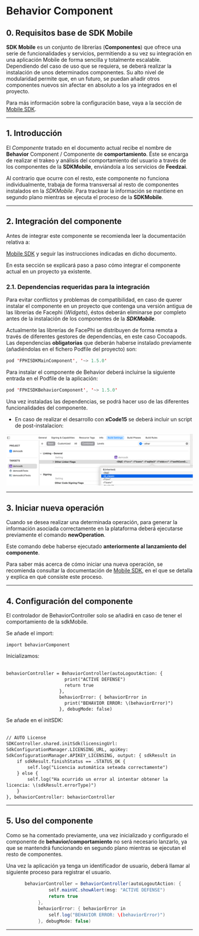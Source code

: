 # Behavior Component

## 0. Requisitos base de SDK Mobile

**SDK Mobile** es un conjunto de librerías (**Componentes**) que ofrece
una serie de funcionalidades y servicios, permitiendo a su vez su
integración en una aplicación Mobile de forma sencilla y totalmente
escalable. Dependiendo del caso de uso que se requiera, se deberá
realizar la instalación de unos determinados componentes. Su alto nivel
de modularidad permite que, en un futuro, se puedan añadir otros
componentes nuevos sin afectar en absoluto a los ya integrados en el
proyecto.

Para más información sobre la configuración base, vaya a la sección de <a href="ES_Mobile_SDK"
data-linked-resource-id="2605678593" data-linked-resource-version="15"
data-linked-resource-type="page">Mobile SDK</a>.

---

## 1. Introducción

El _Componente_ tratado en el documento actual recibe el nombre de
**Behavior** Component / Componente de **comportamiento**. Éste se
encarga de realizar el trakeo y análisis del comportamiento del usuario
a través de los componentes de la **SDKMobile**, enviándola a los
servicios de **Feedzai**.

Al contrario que ocurre con el resto, este componente no funciona
individualmente, trabaja de forma transversal al resto de componentes
instalados en la _SDKMobile_. Para trackear la información se mantiene
en segundo plano mientras se ejecuta el proceso de la **SDKMobile**.

---

## 2. Integración del componente

Antes de integrar este componente se recomienda leer la documentación
relativa a:

<a href="ES_Mobile_SDK"
data-linked-resource-id="2605678593" data-linked-resource-version="15"
data-linked-resource-type="page">Mobile SDK</a> y seguir las instrucciones indicadas en dicho
documento.

En esta sección se explicará paso a paso cómo integrar el componente
actual en un proyecto ya existente.

### 2.1. Dependencias requeridas para la integración

Para evitar conflictos y problemas de compatibilidad, en caso de querer
instalar el componente en un proyecto que contenga una versión antigua
de las librerías de Facephi (_Widgets_), éstos deberán eliminarse por
completo antes de la instalación de los componentes de la
**_SDKMobile_**.

Actualmente las librerías de FacePhi se distribuyen de forma remota
a través de diferentes gestores de dependencias, en este caso Cocoapods.
Las dependencias **obligatorias** que deberán haberse instalado previamente
(añadiéndolas en el fichero Podfile del proyecto) son:

```java
pod 'FPHISDKMainComponent', '~> 1.5.0'
```

Para instalar el componente de Behavior deberá incluirse la siguiente entrada en el Podfile de la aplicación:

```java
pod 'FPHISDKBehaviorComponent', '~> 1.5.0'
```

Una vez instaladas las dependencias, se podrá hacer uso de las diferentes funcionalidades del componente.

- En caso de realizar el desarrollo con **xCode15** se deberá incluir un script de post-instalacion:

![Image](/ios/fix_ldClassic.png)

---

## 3. Iniciar nueva operación

Cuando se desea realizar una determinada operación, para generar la
información asociada correctamente en la plataforma deberá ejecutarse
previamente el comando **newOperation**.

Este comando debe haberse ejecutado **anteriormente al lanzamiento del
componente**.

Para saber más acerca de cómo iniciar una nueva operación, se recomienda
consultar la documentación de <a href="ES_Mobile_SDK"
data-linked-resource-id="2605678593" data-linked-resource-version="15"
data-linked-resource-type="page">Mobile SDK</a>, en el que se detalla
y explica en qué consiste este proceso.

---

## 4. Configuración del componente

El controlador de BehaviorController solo se añadirá en caso de tener el comportamiento de la sdkMobile.

Se añade el import:

```
import behaviorComponent
```

Inicializamos:

```

behaviorController = BehaviorController(autoLogoutAction: {
                      print("ACTIVE DEFENSE")
                      return true
                    },
                    behaviorError: { behaviorError in
                      print("BEHAVIOR ERROR: \(behaviorError)")
                    }, debugMode: false)
```

Se añade en el initSDK:

```

// AUTO License
SDKController.shared.initSdk(licensingUrl: SdkConfigurationManager.LICENSING_URL, apiKey: SdkConfigurationManager.APIKEY_LICENSING, output: { sdkResult in
    if sdkResult.finishStatus == .STATUS_OK {
        self.log("Licencia automática seteada correctamente")
    } else {
        self.log("Ha ocurrido un error al intentar obtener la licencia: \(sdkResult.errorType)")
    }
}, behaviorController: behaviorController

```

---

## 5. Uso del componente

Como se ha comentado previamente, una vez inicializado y configurado el
componente de **behavior/comportamiento** no será necesario lanzarlo, ya
que se mantendrá funcionando en segundo plano mientras se ejecutan el
resto de componentes.

Una vez la aplicación ya tenga un identificador de usuario, deberá
llamar al siguiente proceso para registrar el usuario.

```java
       behaviorController = BehaviorController(autoLogoutAction: {
                self.mainVC.showAlert(msg: "ACTIVE DEFENSE")
                return true
            },
            behaviorError: { behaviorError in
                self.log("BEHAVIOR ERROR: \(behaviorError)")
            }, debugMode: false)

```

---
